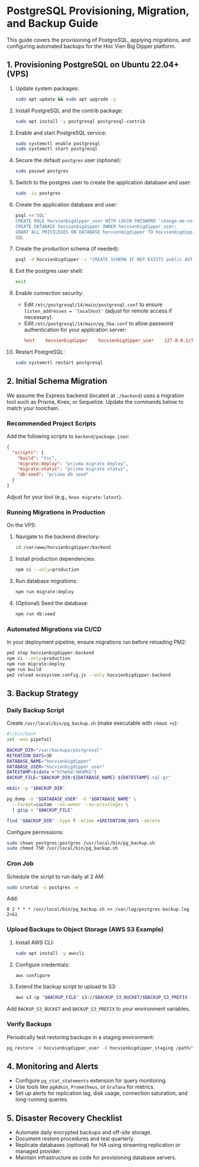 # PostgreSQL Provisioning, Migration, and Backup Guide

This guide covers the provisioning of PostgreSQL, applying migrations, and configuring automated backups for the Hoc Vien Big Dipper platform.

## 1. Provisioning PostgreSQL on Ubuntu 22.04+ (VPS)

1. Update system packages:

   ```bash
   sudo apt update && sudo apt upgrade -y
   ```

2. Install PostgreSQL and the contrib package:

   ```bash
   sudo apt install -y postgresql postgresql-contrib
   ```

3. Enable and start PostgreSQL service:

   ```bash
   sudo systemctl enable postgresql
   sudo systemctl start postgresql
   ```

4. Secure the default `postgres` user (optional):

   ```bash
   sudo passwd postgres
   ```

5. Switch to the postgres user to create the application database and user:

   ```bash
   sudo -iu postgres
   ```

6. Create the application database and user:

   ```bash
   psql <<'SQL'
   CREATE ROLE hocvienbigdipper_user WITH LOGIN PASSWORD 'change-me-now';
   CREATE DATABASE hocvienbigdipper OWNER hocvienbigdipper_user;
   GRANT ALL PRIVILEGES ON DATABASE hocvienbigdipper TO hocvienbigdipper_user;
   SQL
   ```

7. Create the production schema (if needed):

   ```bash
   psql -d hocvienbigdipper -c "CREATE SCHEMA IF NOT EXISTS public AUTHORIZATION hocvienbigdipper_user;"
   ```

8. Exit the postgres user shell:

   ```bash
   exit
   ```

9. Enable connection security:
   - Edit `/etc/postgresql/14/main/postgresql.conf` to ensure `listen_addresses = 'localhost'` (adjust for remote access if necessary).
   - Edit `/etc/postgresql/14/main/pg_hba.conf` to allow password authentication for your application server:
     ```conf
     host    hocvienbigdipper    hocvienbigdipper_user    127.0.0.1/32    scram-sha-256
     ```

10. Restart PostgreSQL:
    ```bash
    sudo systemctl restart postgresql
    ```

## 2. Initial Schema Migration

We assume the Express backend (located at `./backend`) uses a migration tool such as Prisma, Knex, or Sequelize. Update the commands below to match your toolchain.

### Recommended Project Scripts

Add the following scripts to `backend/package.json`:

```json
{
  "scripts": {
    "build": "tsc",
    "migrate:deploy": "prisma migrate deploy",
    "migrate:status": "prisma migrate status",
    "db:seed": "prisma db seed"
  }
}
```

Adjust for your tool (e.g., `knex migrate:latest`).

### Running Migrations in Production

On the VPS:

1. Navigate to the backend directory:
   ```bash
   cd /var/www/hocvienbigdipper/backend
   ```
2. Install production dependencies:
   ```bash
   npm ci --only=production
   ```
3. Run database migrations:
   ```bash
   npm run migrate:deploy
   ```
4. (Optional) Seed the database:
   ```bash
   npm run db:seed
   ```

### Automated Migrations via CI/CD

In your deployment pipeline, ensure migrations run before reloading PM2:

```bash
pm2 stop hocvienbigdipper-backend
npm ci --only=production
npm run migrate:deploy
npm run build
pm2 reload ecosystem.config.js --only hocvienbigdipper-backend
```

## 3. Backup Strategy

### Daily Backup Script

Create `/usr/local/bin/pg_backup.sh` (make executable with `chmod +x`):

```bash
#!/bin/bash
set -euo pipefail

BACKUP_DIR="/var/backups/postgresql"
RETENTION_DAYS=30
DATABASE_NAME="hocvienbigdipper"
DATABASE_USER="hocvienbigdipper_user"
DATESTAMP=$(date +"%Y%m%d-%H%M%S")
BACKUP_FILE="$BACKUP_DIR/${DATABASE_NAME}-${DATESTAMP}.sql.gz"

mkdir -p "$BACKUP_DIR"

pg_dump -U "$DATABASE_USER" -d "$DATABASE_NAME" \
  --format=custom --no-owner --no-privileges \
  | gzip > "$BACKUP_FILE"

find "$BACKUP_DIR" -type f -mtime +$RETENTION_DAYS -delete
```

Configure permissions:

```bash
sudo chown postgres:postgres /usr/local/bin/pg_backup.sh
sudo chmod 750 /usr/local/bin/pg_backup.sh
```

### Cron Job

Schedule the script to run daily at 2 AM:

```bash
sudo crontab -u postgres -e
```

Add:

```
0 2 * * * /usr/local/bin/pg_backup.sh >> /var/log/postgres-backup.log 2>&1
```

### Upload Backups to Object Storage (AWS S3 Example)

1. Install AWS CLI:

   ```bash
   sudo apt install -y awscli
   ```

2. Configure credentials:

   ```bash
   aws configure
   ```

3. Extend the backup script to upload to S3:
   ```bash
   aws s3 cp "$BACKUP_FILE" s3://$BACKUP_S3_BUCKET/$BACKUP_S3_PREFIX
   ```

Add `BACKUP_S3_BUCKET` and `BACKUP_S3_PREFIX` to your environment variables.

### Verify Backups

Periodically test restoring backups in a staging environment:

```bash
pg_restore -U hocvienbigdipper_user -d hocvienbigdipper_staging /path/to/backup.sql.gz
```

## 4. Monitoring and Alerts

- Configure `pg_stat_statements` extension for query monitoring.
- Use tools like `pgAdmin`, `Prometheus`, or `Grafana` for metrics.
- Set up alerts for replication lag, disk usage, connection saturation, and long-running queries.

## 5. Disaster Recovery Checklist

- Automate daily encrypted backups and off-site storage.
- Document restore procedures and test quarterly.
- Replicate databases (optional) for HA using streaming replication or managed provider.
- Maintain infrastructure as code for provisioning database servers.
